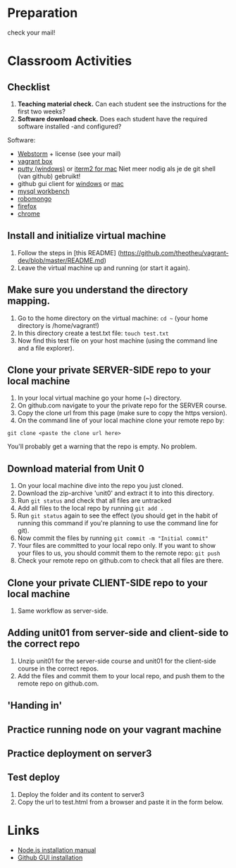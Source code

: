 # Preparation

check your mail!

# Classroom Activities

## Checklist

1. **Teaching material check.** Can each student see the instructions for the first two weeks?
1. **Software download check.** Does each student have the required software installed -and configured?

Software:
- [Webstorm](http://www.jetbrains.com/webstorm/) + license (see your mail)
- [vagrant box](https://github.com/theotheu/vagrant-dev)
- [putty (windows)](http://www.chiark.greenend.org.uk/~sgtatham/putty/download.html) or [iterm2 for mac](http://iterm2.com/)
Niet meer nodig als je de git shell (van github) gebruikt!
- github gui client for [windows](https://windows.github.com/) or [mac](https://mac.github.com/)
- [mysql workbench](http://www.mysql.com/products/workbench/)
- [robomongo](http://robomongo.org/)
- [firefox](https://www.mozilla.org/nl/firefox/new/)
- [chrome](http://www.google.nl/intl/nl/chrome/browser/)


## Install and initialize virtual machine

1. Follow the steps in [this README]
(https://github.com/theotheu/vagrant-dev/blob/master/README.md)
1. Leave the virtual machine up and running (or start it again).

## Make sure you understand the directory mapping. 

1. Go to the home directory on the virtual machine: ```cd ~``` 
(your home directory is /home/vagrant!)
1. In this directory create a test.txt file: ```touch test.txt```
1. Now find this test file on your host machine 
(using the command line and a file explorer).

## Clone your private SERVER-SIDE repo to your local machine

1. In your local virtual machine go your home (~) directory. 
1. On github.com navigate to your the private repo for the SERVER course.
1. Copy the clone url from this page (make sure to copy the https version).
1. On the command line of your local machine clone your remote repo by:
  
  ```
  git clone <paste the clone url here>
  ```

You'll probably get a warning that the repo is empty. No problem.

## Download material from Unit 0
 
1. On your local machine dive into the repo you just cloned. 
1. Download the zip-archive 'unit0' and extract it to into this directory.
1. Run ```git status``` and check that all files are untracked
1. Add all files to the local repo by running ```git add .```
1. Run ```git status``` again to see the effect (you should get in the habit
of running this command if you're planning to use the command line for git).
1. Now commit the files by running ```git commit -m "Initial commit"```
1. Your files are committed to your local repo only. If you want to show 
your files to us, you should commit them to the remote repo:
```git push```
1. Check your remote repo on github.com to check that all files are there.

## Clone your private CLIENT-SIDE repo to your local machine

1. Same workflow as server-side.

## Adding unit01 from server-side and client-side to the correct repo 

1. Unzip unit01 for the server-side course and unit01 for the client-side
   course in the correct repos.
1. Add the files and commit them to your local repo, and push them to 
 the remote repo on github.com.

## 'Handing in'

## Practice running node on your vagrant machine

## Practice deployment on server3


## Test deploy

1. Deploy the folder and its content to server3
1. Copy the url to test.html from a browser and paste it in the form below.  



# Links
- [Node.js installation manual](http://goo.gl/19fIOu)
- [Github GUI installation](http://goo.gl/ZuUZFu)

